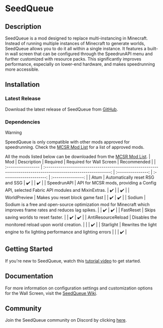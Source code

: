 # SeedQueue

## Description

SeedQueue is a mod designed to replace multi-instancing in Minecraft. Instead of running multiple instances of Minecraft to generate worlds, SeedQueue allows you to do it all within a single instance. It features a built-in wall screen that can be configured through the SpeedrunAPI menu and further customized with resource packs. This significantly improves performance, especially on lower-end hardware, and makes speedrunning more accessible.

## Installation

### Latest Release

Download the latest release of SeedQueue from [GitHub](https://github.com/KingContaria/seedqueue/releases/latest).

### Dependencies

> [!WARNING]
> SpeedQueue is only compatible with other mods approved for speedrunning. Check the [MCSR Mod List](https://mods.tildejustin.dev/) for a list of approved mods.

All the mods listed below can be downloaded from the [MCSR Mod List](https://mods.tildejustin.dev/).
| Mod | Description | Required | Required for Wall Screen | Recommended |
| :----------------- | :----------------------------------------------------------------------------------------------------------------: | :----------------: | :----------------------: | :----------------: |
| Atum | Automatically reset RSG and SSG | :heavy_check_mark: | | :heavy_check_mark: |
| SpeedrunAPI | API for MCSR mods, providing a Config API, selected Fabric API modules and MixinExtras. | :heavy_check_mark: | | :heavy_check_mark: |
| WorldPreview | Makes you reset block game fast | | :heavy_check_mark: | :heavy_check_mark: |
| Sodium | Sodium is a free and open-source optimization mod for Minecraft which improves frame rates and reduces lag spikes. | | :heavy_check_mark: | :heavy_check_mark: |
| FastReset | Skips saving worlds to reset faster. | | :heavy_check_mark: | :heavy_check_mark: |
| AntiResourceReload | Disables the monitored reload upon world creation. | | | :heavy_check_mark: |
| Starlight | Rewrites the light engine to fix lighting performance and lighting errors | | | :heavy_check_mark: |

## Getting Started

If you're new to SeedQueue, watch this [tutorial video](https://www.youtube.com/watch?v=fGu2MYZxh_c) to get started.

## Documentation

For more information on configuration settings and customization options for the Wall Screen, visit the [SeedQueue Wiki](https://github.com/KingContaria/seedqueue/wiki).

## Community

Join the SeedQueue community on Discord by clicking [here](https://discord.gg/9P6PJkHCdU).
